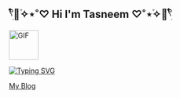 

## 𓍢ִ໋🫧֒✧⋆˚♡ Hi I'm Tasneem ♡˚⋆֒✧🫧𓍢ִ໋


<img align="center" width="60" alt="GIF" src="https://www.icegif.com/wp-content/uploads/2022/10/icegif-1419.gif" />

<br>

[![Typing SVG](https://readme-typing-svg.demolab.com?font=Fira+Code&duration=2000&pause=500&color=Ffc0cb&width=500&lines=I'm+an+aspiring+Software+Engineer;+I'm+a+Nature+Lover+🌿;+I+love+going+on+adventures+and+traveling;+)](https://git.io/typing-svg)



[My Blog](https://sidequests.onrender.com/Blog/2024/taswakil/Readme/)


